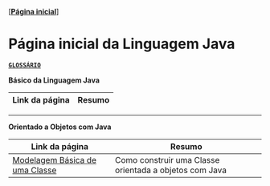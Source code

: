 [[**Página inicial**](PR0GR4M1NG/README.md)]


# Página inicial da Linguagem Java

[**`GLOSSÁRIO`**]()

**Básico da Linguagem Java**

Link da página|Resumo
|---|---|

---

**Orientado a Objetos com Java**

Link da página|Resumo
|---|---|
[Modelagem Básica de uma Classe](../prog_java/class_model.md)| Como construir uma Classe orientada a objetos com Java
